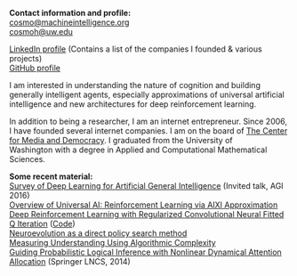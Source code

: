 **Contact information and profile:**  
[cosmo@machineintelligence.org](mailto:cosmo@machineintelligence.org)  
[cosmoh@uw.edu](mailto:cosmoh@uw.edu)  
  
[LinkedIn profile](https://www.linkedin.com/in/cosmoharrigan) (Contains a list of the companies I founded & various projects)  
[GitHub profile](https://github.com/cosmoharrigan)  
  
I am interested in understanding the nature of cognition and building generally intelligent agents, especially approximations of universal artificial intelligence and new architectures for deep reinforcement learning.  
  
In addition to being a researcher, I am an internet entrepreneur. Since 2006, I have founded several internet companies. I am on the board of [The Center for Media and Democracy](http://prwatch.org/). I graduated from the University of  
Washington with a degree in Applied and Computational Mathematical Sciences.  
  
**Some recent material:**  
[Survey of Deep Learning for Artificial General Intelligence](deep-learning-for-agi.pdf) (Invited talk, AGI 2016)  
[Overview of Universal AI: Reinforcement Learning via AIXI Approximation](universal-ai.pdf)  
[Deep Reinforcement Learning with Regularized Convolutional Neural Fitted Q Iteration](papers/rc-nfq.pdf) ([Code](https://github.com/cosmoharrigan/rc-nfq))  
[Neuroevolution as a direct policy search method](https://github.com/cosmoharrigan/neuroevolution)  
[Measuring Understanding Using Algorithmic Complexity](essays/measuring-understanding-complexity.html)  
[Guiding Probabilistic Logical Inference with Nonlinear Dynamical Attention Allocation](https://link.springer.com/chapter/10.1007/978-3-319-09274-4_24) (Springer LNCS, 2014)
